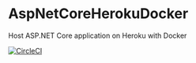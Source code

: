 # AspNetCoreHerokuDocker
Host ASP.NET Core application on Heroku with Docker

[![CircleCI](https://circleci.com/gh/NanoWar/AspNetCoreHerokuDocker.svg?style=svg)](https://circleci.com/gh/NanoWar/AspNetCoreHerokuDocker)
